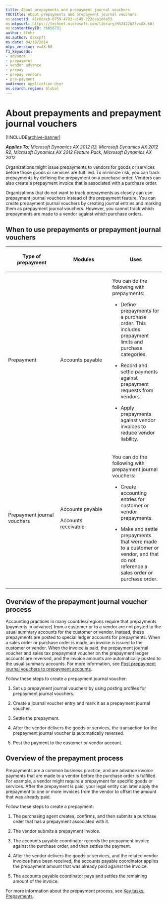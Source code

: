 ```yaml
---
title: About prepayments and prepayment journal vouchers
TOCTitle: About prepayments and prepayment journal vouchers
ms:assetid: 41c8dacb-6759-4782-a145-222dea1d8a53
ms:mtpsurl: https://technet.microsoft.com/library/Hh242262(v=AX.60)
ms:contentKeyID: 36056731
author: tfehr
ms.author: daxcpft
ms.date: 04/18/2014
mtps_version: v=AX.60
f1_keywords:
- advance
- prepayment
- vendor advance
- prepay
- prepay vendors
- pre-payment
audience: Application User
ms.search.region: Global
---
```


# About prepayments and prepayment journal vouchers 


[!INCLUDE[archive-banner](includes/archive-banner.md)]


_**Applies To:** Microsoft Dynamics AX 2012 R3, Microsoft Dynamics AX 2012 R2, Microsoft Dynamics AX 2012 Feature Pack, Microsoft Dynamics AX 2012_

Organizations might issue prepayments to vendors for goods or services before those goods or services are fulfilled. To minimize risk, you can track prepayments by defining the prepayment on a purchase order. Vendors can also create a prepayment invoice that is associated with a purchase order.

Organizations that do not want to track prepayments as closely can use prepayment journal vouchers instead of the prepayment feature. You can create prepayment journal vouchers by creating journal entries and marking them as prepayment journal vouchers. However, you cannot track which prepayments are made to a vendor against which purchase orders.

## When to use prepayments or prepayment journal vouchers

<table>
<colgroup>
<col style="width: 33%" />
<col style="width: 33%" />
<col style="width: 33%" />
</colgroup>
<thead>
<tr class="header">
<th><p>Type of prepayment</p></th>
<th><p>Modules</p></th>
<th><p>Uses</p></th>
</tr>
</thead>
<tbody>
<tr class="odd">
<td><p>Prepayment</p></td>
<td><p>Accounts payable</p></td>
<td><p>You can do the following with prepayments:</p>
<ul>
<li><p>Define prepayments for a purchase order. This includes prepayment limits and purchase categories.</p></li>
<li><p>Record and settle payments against prepayment requests from vendors.</p></li>
<li><p>Apply prepayments against vendor invoices to reduce vendor liability.</p></li>
</ul></td>
</tr>
<tr class="even">
<td><p>Prepayment journal vouchers</p></td>
<td><p>Accounts payable</p>
<p>Accounts receivable</p></td>
<td><p>You can do the following with prepayment journal vouchers:</p>
<ul>
<li><p>Create accounting entries for customer or vendor prepayments.</p></li>
<li><p>Make and settle prepayments that were made to a customer or vendor, and that do not reference a sales order or purchase order.</p></li>
</ul></td>
</tr>
</tbody>
</table>


## Overview of the prepayment journal voucher process

Accounting practices in many countries/regions require that prepayments (payments in advance) from a customer or to a vendor are not posted to the usual summary accounts for the customer or vendor. Instead, these prepayments are posted to special ledger accounts for prepayments. When a sales order or purchase order is made, an invoice is issued to the customer or vendor. When the invoice is paid, the prepayment journal voucher and sales tax prepayment voucher on the prepayment ledger accounts are reversed, and the invoice amounts are automatically posted to the usual summary accounts. For more information, see [Post prepayment journal vouchers to prepayment accounts](post-prepayment-journal-vouchers-to-prepayment-accounts.md).

Follow these steps to create a prepayment journal voucher:

1.  Set up prepayment journal vouchers by using posting profiles for prepayment journal vouchers.

2.  Create a journal voucher entry and mark it as a prepayment journal voucher.

3.  Settle the prepayment.

4.  After the vendor delivers the goods or services, the transaction for the prepayment journal voucher is automatically reversed.

5.  Post the payment to the customer or vendor account.

## Overview of the prepayment process

Prepayments are a common business practice, and are advance invoice payments that are made to a vendor before the purchase order is fulfilled. For example, a vendor might require a prepayment for specific goods or services. After the prepayment is paid, your legal entity can later apply the prepayment to one or more invoices from the vendor to offset the amount that was already paid.

Follow these steps to create a prepayment:

1.  The purchasing agent creates, confirms, and then submits a purchase order that has a prepayment associated with it.

2.  The vendor submits a prepayment invoice.

3.  The accounts payable coordinator records the prepayment invoice against the purchase order, and then settles the payment.

4.  After the vendor delivers the goods or services, and the related vendor invoices have been received, the accounts payable coordinator applies the prepayment amount that was already paid against the invoice.

5.  The accounts payable coordinator pays and settles the remaining amount of the invoice.

For more information about the prepayment process, see [Key tasks: Prepayments](key-tasks-prepayments.md).

  


